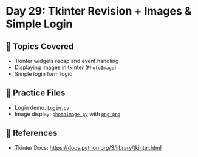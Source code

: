 # Day 29: Tkinter Revision + Images & Simple Login

## 📘 Topics Covered

- Tkinter widgets recap and event handling
- Displaying images in tkinter (`PhotoImage`)
- Simple login form logic

## 🧪 Practice Files

- Login demo: [`Login.py`](./Login.py)
- Image display: [`photoimage.py`](./photoimage.py) with [`png.png`](./png.png)

## 🔗 References
- Tkinter Docs: https://docs.python.org/3/library/tkinter.html